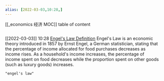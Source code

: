 ```yaml
---
alias: [2022-03-03,10:28,]
---
```

[[_economics 经济 MOC]]
table of content
```toc
```

[[2022-03-03]] 10:28
[Engel's Law Definition](https://www.investopedia.com/terms/e/engels-law.asp)
Engel's Law is an economic theory introduced in 1857 by Ernst Engel, a German statistician, stating that the percentage of income allocated for food purchases decreases as income rises. As a household's income increases, the percentage of income spent on food decreases while the proportion spent on other goods (such as luxury goods) increases.
```query
"engel's law"
```